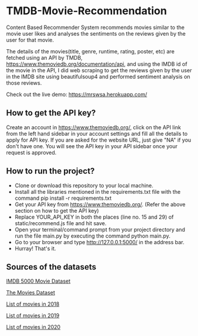 # TMDB-Movie-Recommendation
Content Based Recommender System recommends movies similar to the movie user likes and analyses the sentiments on the reviews given by the user for that movie.

The details of the movies(title, genre, runtime, rating, poster, etc) are fetched using an API by TMDB, https://www.themoviedb.org/documentation/api, and using the IMDB id of the movie in the API, I did web scraping to get the reviews given by the user in the IMDB site using beautifulsoup4 and performed sentiment analysis on those reviews.


Check out the live demo: https://mrswsa.herokuapp.com/

## How to get the API key?
Create an account in https://www.themoviedb.org/, click on the API link from the left hand sidebar in your account settings and fill all the details to apply for API key. If you are asked for the website URL, just give "NA" if you don't have one. You will see the API key in your API sidebar once your request is approved.

## How to run the project?
* Clone or download this repository to your local machine.
* Install all the libraries mentioned in the requirements.txt file with the command pip install -r requirements.txt
* Get your API key from https://www.themoviedb.org/. (Refer the above section on how to get the API key)
* Replace YOUR_API_KEY in both the places (line no. 15 and 29) of static/recommend.js file and hit save.
* Open your terminal/command prompt from your project directory and run the file main.py by executing the command python main.py.
* Go to your browser and type http://127.0.0.1:5000/ in the address bar.
* Hurray! That's it.

## Sources of the datasets

[IMDB 5000 Movie Dataset](https://www.kaggle.com/carolzhangdc/imdb-5000-movie-dataset?select=movie_metadata.csv)

[The Movies Dataset](https://www.kaggle.com/rounakbanik/the-movies-dataset)

[List of movies in 2018](https://en.wikipedia.org/wiki/List_of_American_films_of_2018)

[List of movies in 2019](https://en.wikipedia.org/wiki/List_of_American_films_of_2019)

[List of movies in 2020](https://en.wikipedia.org/wiki/List_of_American_films_of_2020)
